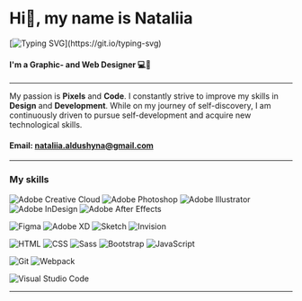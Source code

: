 # Hi👋, my name is Nataliia
[![Typing SVG](https://readme-typing-svg.herokuapp.com?color=%2336BCF7&lines=Welcome,+to+my+World!)](https://git.io/typing-svg)
#### I'm a Graphic- and Web Designer :computer::art:
___
My passion is **Pixels** and **Code**. I constantly strive to improve my skills in **Design** and **Development**. While on my journey of self-discovery, I am continuously driven to pursue self-development and acquire new technological skills.

#### Email: nataliia.aldushyna@gmail.com 
___
### My skills
![Adobe Creative Cloud](https://img.shields.io/badge/-AdobeCreativeCloud-black?style=flat&logo=AdobeCreativeCloud "")
![Adobe Photoshop](https://img.shields.io/badge/-AdobePhotoshop-black?style=flat&logo=AdobePhotoshop "")
![Adobe Illustrator](https://img.shields.io/badge/-AdobeIllustrator-black?style=flat&logo=AdobeIllustrator "")
![Adobe InDesign](https://img.shields.io/badge/-AdobeInDesign-black?style=flat&logo=AdobeInDesign "")
![Adobe After Effects](https://img.shields.io/badge/-AdobeAfterEffects-black?style=flat&logo=AdobeAfterEffects "")

![Figma](https://img.shields.io/badge/-Figma-black?style=flat&logo=Figma "")
![Adobe XD](https://img.shields.io/badge/-AdobeXD-black?style=flat&logo=AdobeXD "")
![Sketch](https://img.shields.io/badge/-Sketch-black?style=flat&logo=Sketch "")
![Invision](https://img.shields.io/badge/-Invision-black?style=flat&logo=Invision "")

![HTML](https://img.shields.io/badge/-HTML-black?style=flat&logo=HTML5)
![CSS](https://img.shields.io/badge/-CSS-black?style=flat&logo=CSS3)
![Sass](https://img.shields.io/badge/-Sass-black?style=flat&logo=Sass "")
![Bootstrap](https://img.shields.io/badge/-Bootstrap-black?style=flat&logo=Bootstrap "")
![JavaScript](https://img.shields.io/badge/-JavaScript-black?style=flat&logo=JavaScript "")

<!-- 
![TypeScript](https://img.shields.io/badge/-TypeScript-black?style=flat&logo=TypeScript "")
![Angular](https://img.shields.io/badge/-Angular-black?style=flat&logo=Angular "")
![NodeJS](https://img.shields.io/badge/-NodeJS-black?style=flat&logo=NodeJS "")
![MySQL](https://img.shields.io/badge/-MySQL-black?style=flat&logo=MySQL "")
-->

![Git](https://img.shields.io/badge/-Git-black?style=flat&logo=Git "")
![Webpack](https://img.shields.io/badge/-Webpack-black?style=flat&logo=Webpack "")

![Visual Studio Code](https://img.shields.io/badge/-VisualStudioCode-black?style=flat&logo=VisualStudioCode "")
<!--
![WebStorm](https://img.shields.io/badge/-WebStorm-black?style=flat&logo=WebStorm "")
![Xcode](https://img.shields.io/badge/-Xcode-black?style=flat&logo=Xcode "")
-->
___

<!--
**Nataliia-Aldushyna/Nataliia-Aldushyna** is a ✨ _special_ ✨ repository because its `README.md` (this file) appears on your GitHub profile.

Here are some ideas to get you started:
🌱 I’m currently learning ...
- 🔭 I’m currently working on ...
- 🌱 I’m currently learning ...
- 👯 I’m looking to collaborate on ...
- 🤔 I’m looking for help with ...
- 💬 Ask me about ...
- 📫 How to reach me: ...
- 😄 Pronouns: ...
- ⚡ Fun fact: ...
-->
